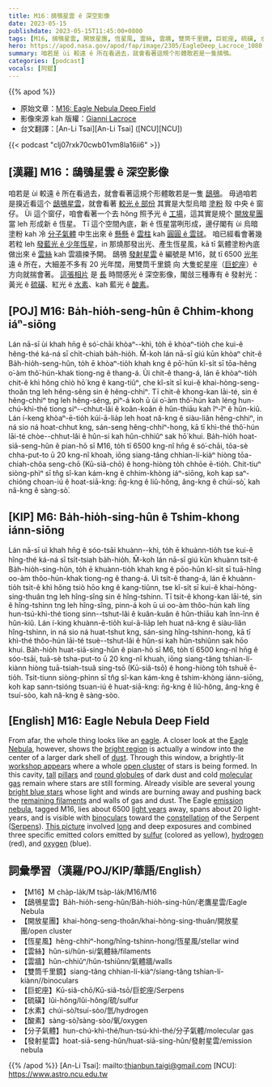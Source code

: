 ```yaml
---
title: M16：鴟鴞星雲 ê 深空影像
date: 2023-05-15
publishdate: 2023-05-15T11:45:00+0800
tags: [M16, 鴟鴞星雲, 開放星團, 恆星風, 雲絲, 雲牆, 雙筒千里鏡, 巨蛇座, 硫磺, 水素, 酸素, 分子氣體, 發射星雲]
hero: https://apod.nasa.gov/apod/fap/image/2305/EagleDeep_Lacroce_1080.jpg
summary: 咱若是 ùi 較遠 ê 所在看過去，就會看著這規个形體敢若是一隻鴟鴞。
categories: [podcast]
vocals: [阿錕]
---
```


{{% apod %}}

- 原始文章：[M16: Eagle Nebula Deep Field](https://apod.nasa.gov/apod/ap230515.html)
- 影像來源 kah 版權：[Gianni Lacroce](https://www.instagram.com/giannilacroce/)
- 台文翻譯：[An-Li Tsai][An-Li Tsai] ([NCU][NCU])

{{< podcast "clj07rxk70cwb01vm8la16ii6" >}}

## [漢羅] M16：鴟鴞星雲 ê 深空影像
咱若是 ùi 較遠 ê 所在看過去，就會看著這規个形體敢若是一隻 [鴟鴞][eagle]。
毋過咱若是搝近看這个 [鴟鴞星雲][Eagle Nebula]，就會看著 [較光 ê 部份][bright region] 其實是大型烏暗 [塗粉][dust] 殼 中央 ê 窗仔。
Ùi 這个窗仔，咱會看著一个去 hŏng 照予光 ê [工場][workshop appears]，這其實是規个 [開放星團][open cluster] 當 leh 形成新 ê 恆星。
Tī 這个空間內底，新 ê 恆星當咧形成，邊仔閣有 ùi 烏暗塗粉 kah 冷 [分子氣體][molecular gas] 中生出來 ê [懸懸][tall] ê [雲柱][pillars] kah [圓圓 ê 雲球][round globules]。
咱已經看會著幾若粒 leh [發藍光 ê 少年恆星][bright blue stars]，in 那燒那發出光、產生恆星風，kā tī 氣體塗粉內底做出來 ê [雲絲][remaining filaments] kah 雲牆捒予開。
鴟鴞 [發射星雲][emission nebula] ê 編號是 M16，就 tī 6500 [光年][light years] 遠 ê 所在，大細差不多有 20 光年闊，用雙筒千里鏡 向 大隻蛇星座（[巨蛇座][Serpens]）ê 方向就揣會著。
[這張相片][This picture] 是 [長][long] 時間感光 ê 深空影像，閣敆三種專有 ê 發射光：黃光 ê [硫磺][sulfur]、紅光 ê [水素][hydrogen]、kah 藍光 ê [酸素][oxygen]。

## [POJ] M16: Ba̍h-hio̍h-seng-hûn ê Chhim-khong iáⁿ-siōng
Lán nā-sī ùi khah hn̄g ê só͘-chāi khòaⁿ--khì, to̍h ē khòaⁿ-tio̍h che kui-ê hêng-thé ká-ná sī chi̍t-chiah ba̍h-hio̍h.
M̄-koh lán nā-sī giú kūn khòaⁿ chit-ê Ba̍h-hio̍h-seng-hûn, to̍h ē khòaⁿ-tio̍h khah kng ê pō͘-hūn kî-si̍t sī tōa-hêng o͘-àm thô͘-hún-khak tiong-ng ê thang-á.
Ùi chit-ê thang-á, lán ē khòaⁿ-tio̍h chit-ê khì hŏng chiò hō͘ kng ê kang-tiûⁿ, che kî-si̍t sī kui-ê khai-hòng-seng-thoân tng leh hêng-sêng sin ê hêng-chhiⁿ.
Tī chit-ê khong-kan lāi-té, sin ê hêng-chhiⁿ tng leh hêng-sêng, piⁿ-á koh ū ùi o͘-àm thô͘-hún kah léng hun-chú-khì-thé tiong siⁿ--chhut-lâi ê koân-koân ê hûn-thiāu kah îⁿ-îⁿ ê hûn-kiû.
Lán í-keng khòaⁿ-ē-tio̍h kúi-ā-lia̍p leh hoat nâ-kng ê siàu-liân hêng-chhiⁿ, in ná sio ná hoat-chhut kng, sán-seng hêng-chhiⁿ-hong, kā tī khì-thé thô͘-hún lāi-té chòe--chhut-lâi ê hûn-si kah hûn-chhiûⁿ sak hō͘ khui.
Ba̍h-hio̍h hoat-siā-seng-hûn ê pian-hō sī M16, to̍h tī 6500 kng-nî hn̄g ê só͘-chāi, tōa-sè chha-put-to ū 20 kng-nî khoah, iōng siang-tâng chhian-lí-kiàⁿ hiòng tōa-chiah-chôa seng-chō (Kū-siâ-chō) ê hong-hiòng to̍h chhōe ē-tio̍h.
Chit-tiuⁿ siòng-phìⁿ sī tn̂g sî-kan kám-kng ê chhim-khòng iáⁿ-siōng, koh kap saⁿ-chióng choan-iú ê hoat-siā-kng: n̄g-kng ê liû-hông, âng-kng ê chúi-sò͘, kah nâ-kng ê sàng-sò͘.

## [KIP] M6: Ba̍h-hio̍h-sing-hûn ê Tshim-khong iánn-siōng
Lán nā-sī uì khah hn̄g ê sóo-tsāi khuànn--khì, to̍h ē khuànn-tio̍h tse kui-ê hîng-thé ká-ná sī tsi̍t-tsiah ba̍h-hio̍h.
M̄-koh lán nā-sī giú kūn khuànn tsit-ê Ba̍h-hio̍h-sing-hûn, to̍h ē khuànn-tio̍h khah kng ê pōo-hūn kî-si̍t sī tuā-hîng oo-àm thôo-hún-khak tiong-ng ê thang-á.
Uì tsit-ê thang-á, lán ē khuànn-tio̍h tsit-ê khì hŏng tsiò hōo kng ê kang-tiûnn, tse kî-si̍t sī kui-ê khai-hòng-sing-thuân tng leh hîng-sîng sin ê hîng-tshinn.
Tī tsit-ê khong-kan lāi-té, sin ê hîng-tshinn tng leh hîng-sîng, pinn-á koh ū uì oo-àm thôo-hún kah líng hun-tsú-khì-thé tiong sinn--tshut-lâi ê kuân-kuân ê hûn-thiāu kah înn-înn ê hûn-kiû.
Lán í-king khuànn-ē-tio̍h kuí-ā-lia̍p leh huat nâ-kng ê siàu-liân hîng-tshinn, in ná sio ná huat-tshut kng, sán-sing hîng-tshinn-hong, kā tī khì-thé thôo-hún lāi-té tsuè--tshut-lâi ê hûn-si kah hûn-tshiûnn sak hōo khui.
Ba̍h-hio̍h huat-siā-sing-hûn ê pian-hō sī M6, to̍h tī 6500 kng-nî hn̄g ê sóo-tsāi, tuā-sè tsha-put-to ū 20 kng-nî khuah, iōng siang-tâng tshian-lí-kiànn hiòng tuā-tsiah-tsuâ sing-tsō (Kū-siâ-tsō) ê hong-hiòng to̍h tshuē ē-tio̍h.
Tsit-tiunn siòng-phìnn sī tn̂g sî-kan kám-kng ê tshim-khòng iánn-siōng, koh kap sann-tsióng tsuan-iú ê huat-siā-kng: n̄g-kng ê liû-hông, âng-kng ê tsuí-sòo, kah nâ-kng ê sàng-sòo.

## [English] M16: Eagle Nebula Deep Field
From afar, the whole thing looks like an [eagle][eagle].
A closer look at the [Eagle Nebula][Eagle Nebula], however, shows the [bright region][bright region] is actually a window into the center of a larger dark shell of [dust][dust].
Through this window, a brightly-lit [workshop appears] where a whole [open cluster][open cluster] of stars is being formed.
In this cavity, [tall][tall] [pillars][pillars] and [round globules][round globules] of dark dust and cold [molecular gas][molecular gas] remain where stars are still forming.
Already visible are several young [bright blue stars][bright blue stars] whose light and winds are burning away and pushing back the [remaining filaments][remaining filaments] and walls of gas and dust.
The Eagle [emission nebula][emission nebula], tagged M16, lies about 6500 [light years][light years] away, spans about 20 light-years, and is visible with [binoculars][binoculars] toward the [constellation][constellation] of the Serpent ([Serpens][Serpens]).
[This picture][This picture] involved [long][long] and deep exposures and combined three specific emitted colors emitted by [sulfur][sulfur] (colored as yellow), [hydrogen][hydrogen] (red), and [oxygen][oxygen] (blue).

## 詞彙學習（漢羅/POJ/KIP/華語/English）
- 【M16】M cha̍p-la̍k/M tsa̍p-la̍k/M16/M16
- 【鴟鴞星雲】Ba̍h-hio̍h-seng-hûn/Ba̍h-hio̍h-sing-hûn/老鷹星雲/Eagle Nebula
- 【開放星團】khai-hòng-seng-thoân/khai-hòng-sing-thuân/開放星團/open cluster
- 【恆星風】hêng-chhiⁿ-hong/hîng-tshinn-hong/恆星風/stellar wind
- 【雲絲】hûn-si/hûn-si/氣體絲/filaments
- 【雲牆】hûn-chhiûⁿ/hûn-tshiûnn/氣體牆/walls
- 【雙筒千里鏡】siang-tâng chhian-lí-kiàⁿ/siang-tâng tshian-lí-kiànn//binoculars
- 【巨蛇座】Kū-siâ-chō/Kū-siâ-tsō/巨蛇座/Serpens
- 【硫磺】lûi-hông/lûi-hông/硫/sulfur
- 【水素】chúi-sò͘/tsuí-sòo/氫/hydrogen
- 【酸素】sàng-sò͘/sàng-sòo/氧/oxygen
- 【分子氣體】hun-chú-khì-thé/hun-tsú-khì-thé/分子氣體/molecular gas
- 【發射星雲】hoat-siā-seng-hûn/huat-siā-sing-hûn/發射星雲/emission nebula

{{% /apod %}}
[An-Li Tsai]: mailto:thianbun.taigi@gmail.com
[NCU]: https://www.astro.ncu.edu.tw

[copyright]: https://apod.nasa.gov/apod/fap/lib/about_apod.html#srapply
[License]: https://creativecommons.org/licenses/by/2.0/

[eagle]:https://www.pbs.org/wnet/nature/eagles-introduction/3089/
[Eagle Nebula]:https://en.wikipedia.org/wiki/Eagle_Nebula
[bright region]:https://noirlab.edu/public/images/noao-02181/
[dust]:https://apod.nasa.gov/apod/ap030706.html
[workshop appears]:https://www.youtube.com/watch?v=rvXIgpIuuxw
[open cluster]:https://apod.nasa.gov/apod/open_clusters.html
[tall]:https://apod.nasa.gov/apod/ap220925.html
[pillars]:https://apod.nasa.gov/apod/ap201206.html
[round globules]:https://apod.nasa.gov/apod/ap081228.html
[molecular gas]:https://apod.nasa.gov/apod/ap230129.html
[bright blue stars]:https://apod.nasa.gov/apod/ap200909.html
[remaining filaments]:https://apod.nasa.gov/apod/ap221020.html
[emission nebula]:https://apod.nasa.gov/apod/emission_nebulae.html
[light years]:https://starchild.gsfc.nasa.gov/docs/StarChild/questions/question19.html
[binoculars]:https://www.explainthatstuff.com/binoculars.html
[constellation]:https://spaceplace.nasa.gov/constellations/en/
[Serpens]:https://chandra.harvard.edu/photo/constellations/serpens.html
[This picture]:https://www.flickr.com/photos/194921065@N03/52874818977/in/pool-apods/
[long]:https://www.thesun.co.uk/wp-content/uploads/2020/02/NINTCHDBPICT000560584900.jpg
[sulfur]:https://en.wikipedia.org/wiki/Sulfur
[hydrogen]:http://www.rsc.org/periodic-table/element/1/hydrogen
[oxygen]:https://www.youtube.com/watch?v=uPK_rSf1WUc
